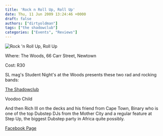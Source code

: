 ```yaml
---
title: 'Rock n Roll Up, Roll Up'
date: Thu, 11 Jun 2009 13:24:46 +0000
draft: false
authors: ["dirtyoldman"]
tags: ["the shadowclub"]
categories: ["Events", "Reviews"]
---
```


![Rock 'n Roll Up, Roll Up](http://profile.ak.facebook.com/object3/355/123/n115725100624_9295.jpg)

Where: The Woods, 66 Carr Street, Newtown

Cost: R30

SL mag's Student Night's at the Woods presents these two rad and rocking bands:

[The Shadowclub](http://www.facebook.com/group.php?gid=140916535622&ref=share)

Voodoo Child

And then Rich III on the decks and his friend from Cape Town, Binary who is one of the top Dubstep DJs from the Mother City and a regular feature at Step Up, the biggest Dubstep party in Africa quite possibly.

[Facebook Page](http://www.facebook.com/event.php?eid=115725100624&ref=mf)